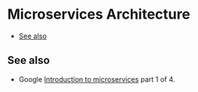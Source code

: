 # Microservices Architecture

- [See also](#see-also)

## See also

- Google [Introduction to microservices](https://cloud.google.com/architecture/microservices-architecture-introduction?hl=en) part 1 of 4.
